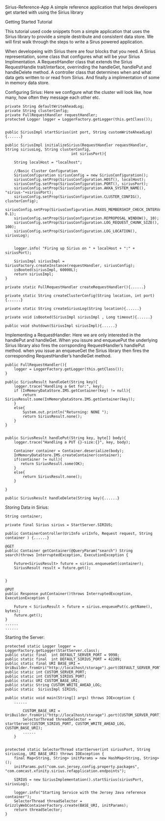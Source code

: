 Sirius-Reference-App
A simple reference application that helps developers get started with using the Sirius library


Getting Started Tutorial

This tutorial used code snippets from a simple application that uses the Sirius library to provide
a simple destribute and consistent data store. We will first walk through the steps to write a Sirus powered application.

When developeing with Sirius there are four blocks that you need. A Sirius representation, some class
that configures what will be your Sirius Implimentation. A RequestHandler class that extends the Sirius
RequestHandle trait/interface, overrinding the handleGet, handlePut and handleDelete method. A controller
class that determines when and what data gets written to or read from Sirius. And finally a implimentation
of some in memory data store.

Configuring Sirius: Here we configure what the cluster will look like, how many, how often they message
each other etc.



    private String defaultWriteAheadLog;
    private String clusterConfig;
    private FullRequestHandler requestHandler;
    protected Logger logger = LoggerFactory.getLogger(this.getClass());


    public SiriusImpl startSirius(int port, String customWriteAheadLog){......}
    
    public SiriusImpl initializeSirius(RequestHandler requestHandler, String siriusLog, String clusterConfig,
                                  int siriusPort){

        String localHost = "localhost";

        //Basic Cluster Configuration
        SiriusConfiguration siriusConfig = new SiriusConfiguration();
        siriusConfig.setProp(SiriusConfiguration.HOST(), localHost);
        siriusConfig.setProp(SiriusConfiguration.PORT(), siriusPort);
        siriusConfig.setProp(SiriusConfiguration.AKKA_SYSTEM_NAME(), "sirius-"+siriusPort);
        siriusConfig.setProp(SiriusConfiguration.CLUSTER_CONFIG(), clusterConfig);
        siriusConfig.setProp(SiriusConfiguration.PAXOS_MEMBERSHIP_CHECK_INTERVAL(), 0.1);
        siriusConfig.setProp(SiriusConfiguration.REPROPOSAL_WINDOW(), 10);
        siriusConfig.setProp(SiriusConfiguration.LOG_REQUEST_CHUNK_SIZE(), 100);
        siriusConfig.setProp(SiriusConfiguration.LOG_LOCATION(), siriusLog);


        logger.info( "Firing up Sirius on " + localHost + ":" + siriusPort);

        SiriusImpl siriusImpl = SiriusFactory.createInstance(requestHandler, siriusConfig);
        isBooted(siriusImpl, 60000L);
        return siriusImpl;
    }

    private static FullRequestHandler createRequestHandler(){......}

    private static String createClusterConfig(String location, int port){......}

    private static String createSiriusLog(String location){......}

    private void isBooted(SiriusImpl siriusImpl , Long timeout){......}

    public void shutdown(SiriusImpl siriusImpl){......}


Implementing a RequestHandler: Here we are only interested in the handlePut and handleGet. When you 
issure and enqueuePut the underlying Sirius library also fires the corrsponding RequestHandler’s handlePut
method. when you issue an enqueueGet the Sirius library then fires the corresponding RequestHandler’s 
handleGet method.

    public FullRequestHandler(){
        logger = LoggerFactory.getLogger(this.getClass());
    }
    
    public SiriusResult handleGet(String key){
        logger.trace("Handling a Get for:", key);
        if (InMemoryDataStore.IMS.getContainer(key) != null){
            return SiriusResult.some(InMemoryDataStore.IMS.getContainer(key));
        }
        else{
            System.out.println("Returning: NONE ");
            return SiriusResult.none();
        }
    }

   
    public SiriusResult handlePut(String key, byte[] body){
        logger.trace("Handling a PUT {}-size:{}", key, body);

        Container container = Container.deserialize(body);
        InMemoryDataStore.IMS.createContainer(container);
        if(container != null){
           return SiriusResult.some(OK);
        }
        else{
            return SiriusResult.none();
        }

    }

    public SiriusResult handleDelete(String key){......}


Storing Data in Sirius:

    String container;

    private final Sirius sirius = StartServer.SIRIUS;

    public ContainerController(UriInfo uriInfo, Request request, String container ) {......}
    
    @GET
    public Container getContainer(@QueryParam("search") String search)throws InterruptedException, ExecutionException {

        Future<SiriusResult> future = sirius.enqueueGet(container);
        SiriusResult result = future.get();

       
    }

    @PUT
    public Response putContainer()throws InterruptedException, ExecutionException {
    
        Future < SiriusResult > future = sirius.enqueuePut(c.getName(), bytes);
        future.get();
    }
    ......
    ......
    

Starting the Server:

    protected static Logger logger = LoggerFactory.getLogger(StartServer.class);
    public static final  int DEFAULT_SERVER_PORT = 9998;
    public static final  int DEFAULT_SIRIUS_PORT = 42289;
    public static final URI BASE_URI = UriBuilder.fromUri("http://localhost/storage").port(DEFAULT_SERVER_PORT).build();
    public static int CUSTOM_SERVER_PORT;
    public static int CUSTOM_SIRIUS_PORT;
    public static URI CUSTOM_BASE_URI;
    public static String CUSTOM_WRITE_AHEAD_LOG;
    public static  SiriusImpl SIRIUS;

    public static void main(String[] args) throws IOException {
        ......

            CUSTOM_BASE_URI = UriBuilder.fromUri("http://localhost/storage").port(CUSTOM_SERVER_PORT).build();
            SelectorThread threadSelector = startServer(CUSTOM_SIRIUS_PORT, CUSTOM_WRITE_AHEAD_LOG, CUSTOM_BASE_URI);
            ......
        }
        
    
    protected static SelectorThread startServer(int siriusPort, String siriusLog, URI BASE_URI) throws IOException {
        final Map<String, String> initParams = new HashMap<String, String>();
        initParams.put("com.sun.jersey.config.property.packages", "com.comcast.xfinity.sirius.refapplication.endpoints");

        SIRIUS = new SiriusImplementation().startSirius(siriusPort, siriusLog);

        logger.info("Starting Service with the Jersey Java reference container");
        SelectorThread threadSelector = GrizzlyWebContainerFactory.create(BASE_URI, initParams);
        return threadSelector;
    }

